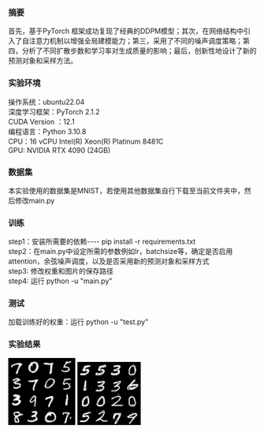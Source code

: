 ### 摘要
首先，基于PyTorch
框架成功复现了经典的DDPM模型；其次，在网络结构中引入了自注意力机制以增强全局建模能力；第三，采用了不同的噪声调度策略；第四，分析了不同扩散步数和学习率对生成质量的影响；最后，创新性地设计了新的预测对象和采样方法。

### 实验环境
操作系统：ubuntu22.04
<br>深度学习框架：PyTorch 2.1.2
<br>CUDA Version ：12.1
<br>编程语言：Python 3.10.8
<br>CPU：16 vCPU Intel(R) Xeon(R) Platinum 8481C
<br>GPU: NVIDIA RTX 4090 (24GB)

### 数据集
本实验使用的数据集是MNIST，若使用其他数据集自行下载至当前文件夹中，然后修改main.py

### 训练
step1：安装所需要的依赖---- pip install -r requirements.txt
<br>step2：在main.py中设定所需的参数例如lr，batchsize等，确定是否启用attention，余弦噪声调度，以及是否采用新的预测对象和采样方式
<br>step3: 修改权重和图片的保存路径
<br>step4: 运行 python -u "main.py"

### 测试
加载训练好的权重：运行 python -u "test.py"

### 实验结果
![DDPM Result 1](https://raw.githubusercontent.com/frederickkkkk/DDPM/main/result_1.png )
![DDPM Result 2](https://raw.githubusercontent.com/frederickkkkk/DDPM/main/result_2.png )
